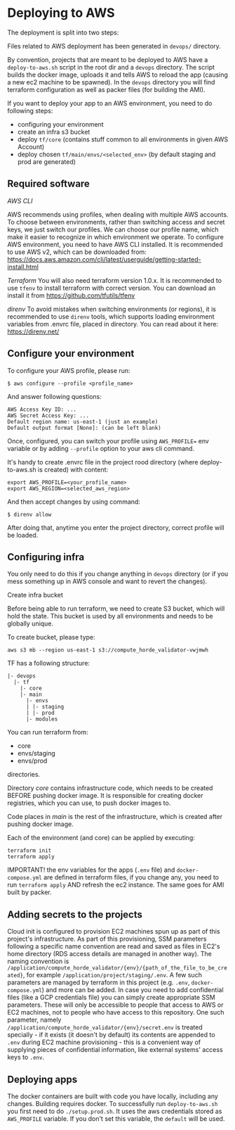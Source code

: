 # Deploying to AWS

The deployment is split into two steps:

Files related to AWS deployment has been generated in `devops/` directory.

By convention, projects that are meant to be deployed to AWS have a `deploy-to-aws.sh` script in the root dir and a `devops` directory.
The script builds the docker image, uploads it and tells AWS to reload the app (causing a new ec2 machine to be spawned).
In the `devops` directory you will find terraform configuration as well as packer files (for building the AMI).

If you want to deploy your app to an AWS environment, you need to do following steps:

- configuring your environment
- create an infra s3 bucket
- deploy `tf/core` (contains stuff common to all environments in given AWS Account)
- deploy chosen `tf/main/envs/<selected_env>` (by default staging and prod are generated)

## Required software

*AWS CLI*

AWS recommends using profiles, when dealing with multiple AWS accounts.
To choose between environments, rather than switching access and secret keys, we just switch our profiles.
We can choose our profile name, which make it easier to recognize in which environment we operate.
To configure AWS environment, you need to have AWS CLI installed.
It is recommended to use AWS v2, which can be downloaded from:
<https://docs.aws.amazon.com/cli/latest/userguide/getting-started-install.html>

*Terraform* You will also need terraform version 1.0.x. It is recommended to use `tfenv` to install terraform with correct version.
You can download an install it from <https://github.com/tfutils/tfenv>

*direnv* To avoid mistakes when switching environments (or regions), it is recommended to use `direnv` tools, which supports loading environment variables from .envrc file, placed in directory.
You can read about it here:
<https://direnv.net/>

## Configure your environment

To configure your AWS profile, please run:

```
$ aws configure --profile <profile_name>
```

And answer following questions:

```
AWS Access Key ID: ...
AWS Secret Access Key: ...
Default region name: us-east-1 (just an example)
Default output format [None]: (can be left blank)
```

Once, configured, you can switch your profile using `AWS_PROFILE=` env variable or by adding `--profile` option to your aws cli command.

It's handy to create .envrc file in the project rood directory (where deploy-to-aws.sh is created) with content:

```
export AWS_PROFILE=<your_profile_name>
export AWS_REGION=<selected_aws_region>
```

And then accept changes by using command:

```
$ direnv allow
```

After doing that, anytime you enter the project directory, correct profile will be loaded.

## Configuring infra

You only need to do this if you change anything in `devops` directory (or if you mess something up in AWS console and want to revert the changes).

Create infra bucket

Before being able to run terraform, we need to create S3 bucket, which will hold the state.
This bucket is used by all environments and needs to be globally unique.

To create bucket, please type:

```
aws s3 mb --region us-east-1 s3://compute_horde_validator-vwjmwh
```

TF has a following structure:

```
|- devops
  |- tf
    |- core
    |- main
      |- envs
      | |- staging
      | |- prod
      |- modules
```

You can run terraform from:

- core
- envs/staging
- envs/prod

directories.

Directory *core* contains infrastructure code, which needs to be created BEFORE pushing docker image.
It is responsible for creating docker registries, which you can use, to push docker images to.

Code places in *main* is the rest of the infrastructure, which is created after pushing docker image.

Each of the environment (and core) can be applied by executing:

```
terraform init
terraform apply
```

IMPORTANT! the env variables for the apps (`.env` file) and `docker-compose.yml` are defined in terraform files, if you change any, you need to run `terraform apply` AND refresh the ec2 instance.
The same goes for AMI built by packer.

## Adding secrets to the projects

Cloud init is configured to provision EC2 machines spun up as part of this project's infrastructure.
As part of this provisioning, SSM parameters following a specific name convention are read and saved as files in EC2's home directory (RDS access details are managed in another way).
The naming convention is `/application/compute_horde_validator/{env}/{path_of_the_file_to_be_created}`, for example `/application/project/staging/.env`.
A few such parameters are managed by terraform in this project (e.g. `.env`, `docker-compose.yml`) and more can be added.
In case you need to add confidential files (like a GCP credentials file) you can simply create appropriate SSM parameters.
These will only be accessible to people that access to AWS or EC2 machines, not to people who have access to this repository.
One such parameter, namely `/application/compute_horde_validator/{env}/secret.env` is treated specially - if it exists (it doesn't by default) its contents are appended to `.env` during EC2 machine provisioning - this is a convenient way of supplying pieces of confidential information, like external systems' access keys to `.env`.

## Deploying apps

The docker containers are built with code you have locally, including any changes.
Building requires docker.
To successfully run `deploy-to-aws.sh` you first need to do `./setup.prod.sh`.
It uses the aws credentials stored as `AWS_PROFILE` variable.
If you don't set this variable, the `default` will be used.
